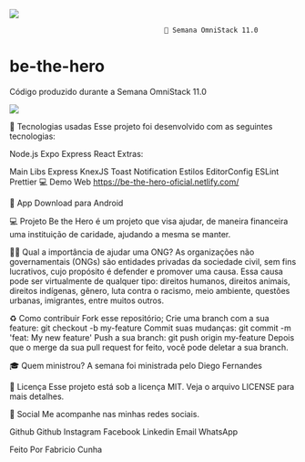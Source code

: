 ![](https://github.com/Rocketseat/semana-omnistack-11/raw/master/.github/bethehero.svg?sanitize=true)

                                          🚀 Semana OmniStack 11.0
# be-the-hero
Código produzido durante a Semana OmniStack 11.0

![](https://github.com/Rocketseat/semana-omnistack-11/raw/master/.github/bethehero.png)

🚀 Tecnologias usadas
Esse projeto foi desenvolvido com as seguintes tecnologias:

Node.js
Expo
Express
React
Extras:

Main Libs
Express
KnexJS
Toast Notification
Estilos
EditorConfig
ESLint
Prettier
💻 Demo Web
https://be-the-hero-oficial.netlify.com/

📱 App
Download para Android

💻 Projeto
Be the Hero é um projeto que visa ajudar, de maneira financeira uma instituição de caridade, ajudando a mesma se manter.

🦸‍♂️ Qual a importância de ajudar uma ONG?
As organizações não governamentais (ONGs) são entidades privadas da sociedade civil, sem fins lucrativos, cujo propósito é defender e promover uma causa. Essa causa pode ser virtualmente de qualquer tipo: direitos humanos, direitos animais, direitos indígenas, gênero, luta contra o racismo, meio ambiente, questões urbanas, imigrantes, entre muitos outros.

♻️ Como contribuir
Fork esse repositório;
Crie uma branch com a sua feature: git checkout -b my-feature
Commit suas mudanças: git commit -m 'feat: My new feature'
Push a sua branch: git push origin my-feature
Depois que o merge da sua pull request for feito, você pode deletar a sua branch.

🎓 Quem ministrou?
A semana foi ministrada pelo Diego Fernandes

📝 Licença
Esse projeto está sob a licença MIT. Veja o arquivo LICENSE para mais detalhes.

📱 Social
Me acompanhe nas minhas redes sociais.

Github Github Instagram Facebook Linkedin Email WhatsApp

Feito Por Fabricio Cunha
